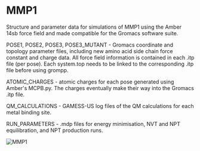# MMP1
Structure and parameter data for simulations of MMP1 using the Amber 14sb force field and made compatible for the Gromacs software suite. 

POSE1, POSE2, POSE3, POSE3_MUTANT - Gromacs coordinate and topology parameter files, including new amino acid side chain force constant and charge data. All force field information is contained in each .itp file (per pose). Each system.top needs to be linked to the corresponding .itp file before using grompp. 

ATOMIC_CHARGES - atomic charges for each pose generated using Amber's MCPB.py. The charges eventually make their way into the Gromacs .itp file. 

QM_CALCULATIONS - GAMESS-US log files of the QM calculations for each metal binding site. 

RUN_PARAMETERS - .mdp files for energy minimisation, NVT and NPT equilibration, and NPT production runs. 


![MMP1](https://user-images.githubusercontent.com/20614766/134327240-68e13139-79a5-4794-abdf-0fac041ceb5d.jpeg)
